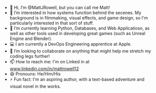 - 👋 Hi, I’m @MattJRowell, but you can call me Matt!
- 👀 I’m interested in how systems function behind the secenes. My background is in filmmaking, visual effects, and game design, so I'm particularly interested in that sort of stuff.
- 🌱 I’m currently learning Python, Databases, and Web Applicatiosn, as well as other tools used in developing great games (such as Unreal Engine and Blender).
- 💻 I am currently a DevOps Engineering apprentice at Apple.
- 💞️ I’m looking to collaborate on anything that might help me stretch my coding legs further!
- 📫 How to reach me: I'm on Linked in at www.linkedin.com/in/mattrowell12
- 😄 Pronouns: He/Him/His
- ⚡ Fun fact: I'm an aspiring author, with a text-based adventure and visual novel in the works.

<!---
MattJRowell/MattJRowell is a ✨ special ✨ repository because its `README.md` (this file) appears on your GitHub profile.
You can click the Preview link to take a look at your changes.
--->
